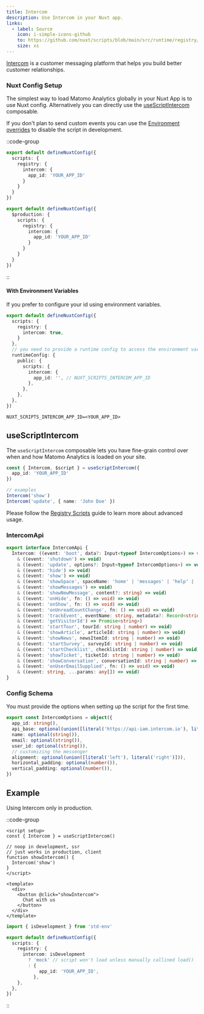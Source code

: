 ```yaml
---
title: Intercom
description: Use Intercom in your Nuxt app.
links:
  - label: Source
    icon: i-simple-icons-github
    to: https://github.com/nuxt/scripts/blob/main/src/runtime/registry/intercom.ts
    size: xs
---
```


[Intercom](https://www.intercom.com/) is a customer messaging platform that helps you build better customer relationships.

### Nuxt Config Setup

The simplest way to load Matomo Analytics globally in your Nuxt App is to use Nuxt config. Alternatively you can directly
use the [useScriptIntercom](#useScriptIntercom) composable.

If you don't plan to send custom events you can use the [Environment overrides](https://nuxt.com/docs/getting-started/configuration#environment-overrides) to
disable the script in development.

::code-group

```ts [Always enabled]
export default defineNuxtConfig({
  scripts: {
    registry: {
      intercom: {
        app_id: 'YOUR_APP_ID'
      }
    }
  }
})
```

```ts [Production only]
export default defineNuxtConfig({
  $production: {
    scripts: {
      registry: {
        intercom: {
          app_id: 'YOUR_APP_ID'
        }
      }
    }
  }
})
```

::

#### With Environment Variables

If you prefer to configure your id using environment variables.

```ts [nuxt.config.ts]
export default defineNuxtConfig({
  scripts: {
    registry: {
      intercom: true,
    }
  },
  // you need to provide a runtime config to access the environment variables
  runtimeConfig: {
    public: {
      scripts: {
        intercom: {
          app_id: '', // NUXT_SCRIPTS_INTERCOM_APP_ID
        },
      },
    },
  },
})
```

```text [.env]
NUXT_SCRIPTS_INTERCOM_APP_ID=<YOUR_APP_ID>
```

## useScriptIntercom

The `useScriptIntercom` composable lets you have fine-grain control over when and how Matomo Analytics is loaded on your site.

```ts
const { Intercom, $script } = useScriptIntercom({
  app_id: 'YOUR_APP_ID'
})

// examples
Intercom('show')
Intercom('update', { name: 'John Doe' })
```

Please follow the [Registry Scripts](/docs/guides/registry-scripts) guide to learn more about advanced usage.

### IntercomApi

```ts
export interface IntercomApi {
  Intercom: ((event: 'boot', data?: Input<typeof IntercomOptions>) => void)
    & ((event: 'shutdown') => void)
    & ((event: 'update', options?: Input<typeof IntercomOptions>) => void)
    & ((event: 'hide') => void)
    & ((event: 'show') => void)
    & ((event: 'showSpace', spaceName: 'home' | 'messages' | 'help' | 'news' | 'tasks' | 'tickets' | string) => void)
    & ((event: 'showMessages') => void)
    & ((event: 'showNewMessage', content?: string) => void)
    & ((event: 'onHide', fn: () => void) => void)
    & ((event: 'onShow', fn: () => void) => void)
    & ((event: 'onUnreadCountChange', fn: () => void) => void)
    & ((event: 'trackEvent', eventName: string, metadata?: Record<string, any>) => void)
    & ((event: 'getVisitorId') => Promise<string>)
    & ((event: 'startTour', tourId: string | number) => void)
    & ((event: 'showArticle', articleId: string | number) => void)
    & ((event: 'showNews', newsItemId: string | number) => void)
    & ((event: 'startSurvey', surveyId: string | number) => void)
    & ((event: 'startChecklist', checklistId: string | number) => void)
    & ((event: 'showTicket', ticketId: string | number) => void)
    & ((event: 'showConversation', conversationId: string | number) => void)
    & ((event: 'onUserEmailSupplied', fn: () => void) => void)
    & ((event: string, ...params: any[]) => void)
}
```

### Config Schema

You must provide the options when setting up the script for the first time.

```ts
export const IntercomOptions = object({
  app_id: string(),
  api_base: optional(union([literal('https://api-iam.intercom.io'), literal('https://api-iam.eu.intercom.io'), literal('https://api-iam.au.intercom.io')])),
  name: optional(string()),
  email: optional(string()),
  user_id: optional(string()),
  // customizing the messenger
  alignment: optional(union([literal('left'), literal('right')])),
  horizontal_padding: optional(number()),
  vertical_padding: optional(number()),
})
```

## Example

Using Intercom only in production.

::code-group

```vue [IntercomButton.vue]
<script setup>
const { Intercom } = useScriptIntercom()

// noop in development, ssr
// just works in production, client
function showIntercom() {
  Intercom('show')
}
</script>

<template>
  <div>
    <button @click="showIntercom">
      Chat with us
    </button>
  </div>
</template>
```

```ts [nuxt.config.ts Mock development]
import { isDevelopment } from 'std-env'

export default defineNuxtConfig({
  scripts: {
    registry: {
      intercom: isDevelopment
        ? 'mock' // script won't load unless manually callined load()
        : {
            app_id: 'YOUR_APP_ID',
          },
    },
  },
})
```

::
